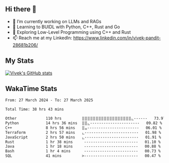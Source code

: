 ## Hi there 👋

- 🔭 I’m currently working on LLMs and RAGs
- 🌱 Learning to BUIDL with Python, C++, Rust and Go 
- 🤔 Exploring Low-Level Programming using C++ and Rust 
- 📫 Reach me at my LinkedIn: https://www.linkedin.com/in/vivek-pandit-28681b206/

## My Stats
[![Vivek's GitHub stats](https://github-readme-stats.vercel.app/api?username=ipanditi&show_icons=true&theme=dark)](https://ipanditi.github.io/)

## WakaTime Stats
<!--START_SECTION:waka-->

```txt
From: 27 March 2024 - To: 27 March 2025

Total Time: 38 hrs 43 mins

Other             110 hrs         ⣿⣿⣿⣿⣿⣿⣿⣿⣿⣿⣿⣿⣿⣿⣿⣿⣿⣿⣄------   73.97 %
Python            14 hrs 36 mins  ⣿⣿⣄----------------------   09.82 %
C++               8 hrs 56 mins   ⣿⣤-----------------------   06.01 %
Terraform         2 hrs 57 mins   ⣄------------------------   01.98 %
JavaScript        2 hrs 50 mins   ⣄------------------------   01.91 %
Rust              1 hr 38 mins     ------------------------   01.10 %
Java              1 hr 18 mins     ------------------------   00.88 %
Bash              1 hr 4 mins      ------------------------   00.73 %
SQL               41 mins         >------------------------   00.47 %
```

<!--END_SECTION:waka-->


